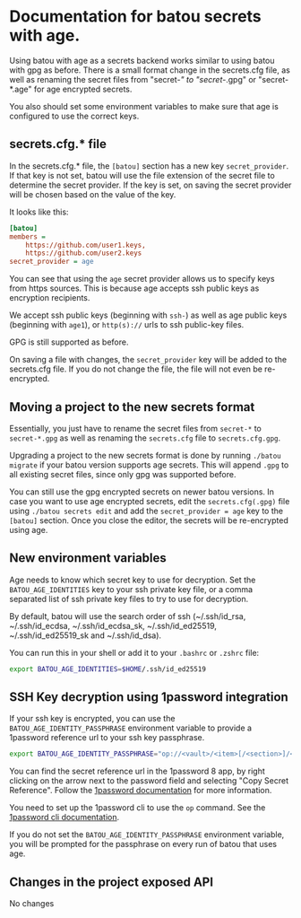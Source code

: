 # Documentation for batou secrets with age.

Using batou with age as a secrets backend works similar to using batou with
gpg as before. There is a small format change in the secrets.cfg file, as well
as renaming the secret files from "secret-*" to "secret-*.gpg" or "secret-*.age"
for age encrypted secrets.

You also should set some environment variables to make sure that age is configured
to use the correct keys.

## secrets.cfg.* file

In the secrets.cfg.* file, the `[batou]` section has a new key `secret_provider`.
If that key is not set, batou will use the file extension of the secret file
to determine the secret provider. If the key is set, on saving the secret provider
will be chosen based on the value of the key.

It looks like this:

```ini
[batou]
members =
    https://github.com/user1.keys,
    https://github.com/user2.keys
secret_provider = age
```

You can see that using the `age` secret provider allows us to specify keys from
https sources. This is because age accepts ssh public keys as encryption recipients.

We accept ssh public keys (beginning with `ssh-`) as well as age public keys
(beginning with `age1`), or `http(s)://` urls to ssh public-key files.

GPG is still supported as before.

On saving a file with changes, the `secret_provider` key will be added to the
secrets.cfg file. If you do not change the file, the file will not even be re-encrypted.

## Moving a project to the new secrets format

Essentially, you just have to rename the secret files from `secret-*` to `secret-*.gpg`
as well as renaming the `secrets.cfg` file to `secrets.cfg.gpg`.

Upgrading a project to the new secrets format is done by running `./batou migrate`
if your batou version supports age secrets. This will append `.gpg` to all existing
secret files, since only gpg was supported before.

You can still use the gpg encrypted secrets on newer batou versions. In case you
want to use age encrypted secrets, edit the `secrets.cfg(.gpg)` file using
`./batou secrets edit` and add the `secret_provider = age` key to the `[batou]`
section. Once you close the editor, the secrets will be re-encrypted using age.

## New environment variables

Age needs to know which secret key to use for decryption. Set the `BATOU_AGE_IDENTITIES`
key to your ssh private key file, or a comma separated list of ssh private key files to
try to use for decryption.

By default, batou will use the search order of ssh
(~/.ssh/id_rsa, ~/.ssh/id_ecdsa, ~/.ssh/id_ecdsa_sk,
~/.ssh/id_ed25519, ~/.ssh/id_ed25519_sk and ~/.ssh/id_dsa).

You can run this in your shell or add it to your `.bashrc` or `.zshrc` file:

```bash
export BATOU_AGE_IDENTITIES=$HOME/.ssh/id_ed25519
```

## SSH Key decryption using 1password integration

If your ssh key is encrypted, you can use the `BATOU_AGE_IDENTITY_PASSPHRASE` environment
variable to provide a 1password reference url to your ssh key passphrase.

```bash
export BATOU_AGE_IDENTITY_PASSPHRASE="op://<vault>/<item>[/<section>]/<field>"
```

You can find the secret reference url in the 1password 8 app, by right clicking on the
arrow next to the password field and selecting "Copy Secret Reference". Follow the
[1password documentation](https://developer.1password.com/docs/cli/secret-references/#step-1-copy-secret-references) for more information.

You need to set up the 1password cli to use the `op` command. See the
[1password cli documentation](https://developer.1password.com/docs/cli/get-started/).

If you do not set the `BATOU_AGE_IDENTITY_PASSPHRASE` environment variable, you will
be prompted for the passphrase on every run of batou that uses age.

## Changes in the project exposed API

No changes
